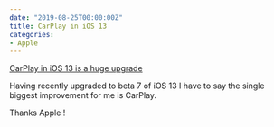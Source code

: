 ```yaml
---
date: "2019-08-25T00:00:00Z"
title: CarPlay in iOS 13
categories:
- Apple
---
```


[CarPlay in iOS 13 is a huge upgrade](https://www.macstories.net/stories/carplay-in-ios-13-a-big-leap-forward)

Having recently upgraded to beta 7 of iOS 13 I have to say the single biggest improvement for me is CarPlay.

Thanks Apple !
